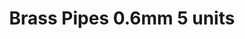 ---
layout: product
title: "Brass Pipes 0.6mm 5 units"
price: "600" 
desc: "Mesingane cevčice"
img_path: "/assets/img/AK9105.webp"
brand: "AK"
available: false
special_offer: false
new: false
soon: false
cat: "070000"
subcat: "070200"
subsubcat: "070205"
sifra: "AK9105"
popular: false
spec: false
---